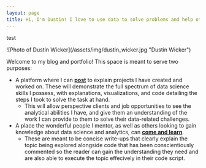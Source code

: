 ```yaml
---
layout: page
title: Hi, I'm Dustin! I love to use data to solve problems and help others better understand the world around them.
---
```


<div style="text-align:left" markdown="1">
<p>test</p>
![Photo of Dustin Wicker](/assets/img/dustin_wicker.jpg "Dustin Wicker")
</div> 

Welcome to my blog and portfolio! This space is meant to serve two purposes:  
* A platform where I can **[post](https://dustinwicker.github.io/menu/posts.html)** to explain projects I have created and worked on. These will demonstrate the full spectrum of data science skills I possess, with explanations, visualizations, and code detailing the steps I took to solve the task at hand.
   * This will allow perspective clients and job opportunities to see the analytical abilities I have, and give them an understanding of the work I can provide to them to solve their data-related challenges.
* A place the wonderful people I mentor, as well as others looking to gain knowledge about data science and analytics, can **[come and learn](https://dustinwicker.github.io/menu/teaching_resources.html)**.
   * These are meant to be concise write-ups that clearly explain the topic being explored alongside code that has been conscientiously commented so the reader can gain the understanding they need and are also able to execute the topic effecively in their code script.
